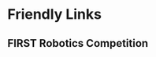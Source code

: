 <script setup>
import { VPTeamMembers } from 'vitepress/theme'

const frcmembers = [
  {
    avatar: 'https://github.com/laytcai.png',
    name: 'Layton Cai',
    title: 'Captain',
    org: 'FRC8011',
    links: [
      { icon: 'github', link: 'https://github.com/laytcai' }
    ]
  },
  {
    avatar: 'https://github.com/edward-yue-peng.png',
    name: 'Yue Peng',
    title: 'Co-founder',
    org: 'FRC8811',
    orgLink: 'https://github.com/frc8811',
    links: [
      { icon: 'github', link: 'https://github.com/edward-yue-peng' }
    ]
  },
  {
    avatar: 'https://github.com/flowerst-0416.png',
    name: 'Fujun Ruan',
    title: 'Mentor',
    org: 'FRC8214',
    orgLink: 'https://github.com/frcnextinnovation',
    desc: '',
    links: [
      {icon:'github', link:'https://github.com/flowerst-0416'},
      {icon: 'orcid', link:'https://orcid.org/0009-0007-7552-3913'},
      {icon:'googlescholar', link:'https://scholar.google.com/citations?user=0C7Zg4QAAAAJ&hl'},
      {icon: 'homepage', link: 'https://fujunruan.com'}
    ]
  },
  {
    avatar: 'https://github.com/rockyxrq.png',
    name: 'Rocky Xu',
    title: 'Program Mentor',
    org: 'FRC8214',
    orgLink: 'https://github.com/frcnextinnovation',
    desc: '',
    links: [
      { icon: 'github', link: 'https://github.com/rockyxrq' },
      { icon: 'homepage', link: 'https://www.rocky-xrq.com/' }
    ]
  },
  {
    avatar: 'https://github.com/mirrorcy.png',
    name: 'MirrorCY',
    title: 'Program Mentor',
    org: 'FRC8214',
    orgLink: 'https://github.com/frcnextinnovation',
    desc: '',
    links: [
      {icon:'github', link:'https://github.com/mirrorcy'},
      {icon:'github', link:'a'}
    ]
  },
  {
    avatar: 'https://github.com/Waipok-Fu.png',
    name: 'Waipok Fu',
    title: 'Program Mentor',
    org: 'FRC8214',
    orgLink: 'https://github.com/frcnextinnovation',
    desc: '',
    links: [
      {icon:'github', link:'https://github.com/waipok-fu'},
      {icon:'homepage', link:'https://waipok-fu.github.io'}
    ]
  },
  {
    avatar: 'https://github.com/boring180.png',
    name: 'Borong Xu',
    title: 'Alumni',
    org: 'FRC5449',
    desc: '',
    links: [
      { icon: 'github', link: 'https://github.com/boring180' },
      { icon: 'homepage', link: 'https://boring180.github.io/' }
    ]
  }
]

const hkustmembers = [
  {}
]
</script>

# Friendly Links

## FIRST Robotics Competition

<VPTeamMembers size="small" :members="frcmembers" />

<!-- ## HKUST

<VPTeamMembers size="small" :members="hkustmembers" /> -->
